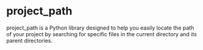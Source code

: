 # project_path
project_path is a Python library designed to help you easily locate the path of your project by searching for specific files in the current directory and its parent directories.
